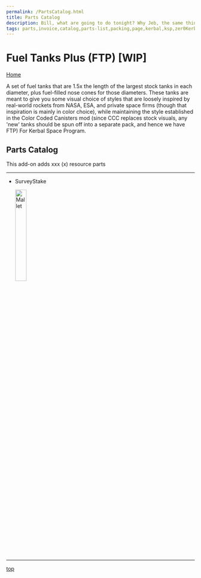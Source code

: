```yaml
---
permalink: /PartsCatalog.html
title: Parts Catalog
description: Bill, what are going to do tonight? Why Jeb, the same thing we do every night, Take over the world!
tags: parts,invoice,catalog,parts-list,packing,page,kerbal,ksp,zer0Kerbal,zedK
---
```


<!-- PartsCatalog.md v1.1.4.0
Fuel Tanks Plus (FTP)
created: 01 Feb 2022
updated: 15 May 2022 -->

<script src="https://kit.fontawesome.com/0ea5493613.js" crossorigin="anonymous"></script>
<i class="fa-solid fa-explosion fa-beat-fade fa-3x" style="--fa-beat-fade-opacity: 0.1; --fa-beat-fade-scale: 1.25;color: #FF7E03" ></i>

# Fuel Tanks Plus (FTP) [WIP]

[Home](./index.md)

A set of fuel tanks that are 1.5x the length of the largest stock tanks in each diameter, plus fuel-filled nose cones for those diameters. These tanks are meant to give you some visual choice of styles that are loosely inspired by real-world rockets from NASA, ESA, and private space firms (though that inspiration is mainly in color choice), while maintaining the style established in the Color Coded Canisters mod (since CCC replaces stock visuals, any 'new' tanks should be spun off into a separate pack, and hence we have FTP) For Kerbal Space Program.

## Parts Catalog

This add-on adds xxx (x) resource parts

---

* SurveyStake

  <img src="https://raw.githubusercontent.com/zer0Kerbal/FuelTanksPlus/master/GameData/FuelTanksPlus/Parts/%40thumbs/ElMallet_icon.png" alt="Mallet" width="25%" height="25%" />

---

[top](#parts-catalog)

<!-- this file CC BY-ND 4.0 by zer0Kerbal -->